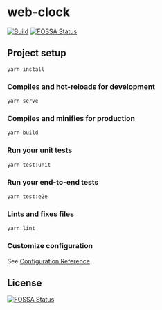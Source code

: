 # web-clock

[![Build](https://github.com/kou64yama/web-clock/workflows/Build/badge.svg)](https://github.com/kou64yama/web-clock/actions?query=workflow%3A"Build"+branch%3Amain)
[![FOSSA Status](https://app.fossa.com/api/projects/git%2Bgithub.com%2Fkou64yama%2Fweb-clock.svg?type=shield)](https://app.fossa.com/projects/git%2Bgithub.com%2Fkou64yama%2Fweb-clock?ref=badge_shield)

## Project setup

```
yarn install
```

### Compiles and hot-reloads for development

```
yarn serve
```

### Compiles and minifies for production

```
yarn build
```

### Run your unit tests

```
yarn test:unit
```

### Run your end-to-end tests

```
yarn test:e2e
```

### Lints and fixes files

```
yarn lint
```

### Customize configuration

See [Configuration Reference](https://cli.vuejs.org/config/).

## License

[![FOSSA Status](https://app.fossa.com/api/projects/git%2Bgithub.com%2Fkou64yama%2Fweb-clock.svg?type=large)](https://app.fossa.com/projects/git%2Bgithub.com%2Fkou64yama%2Fweb-clock?ref=badge_large)
